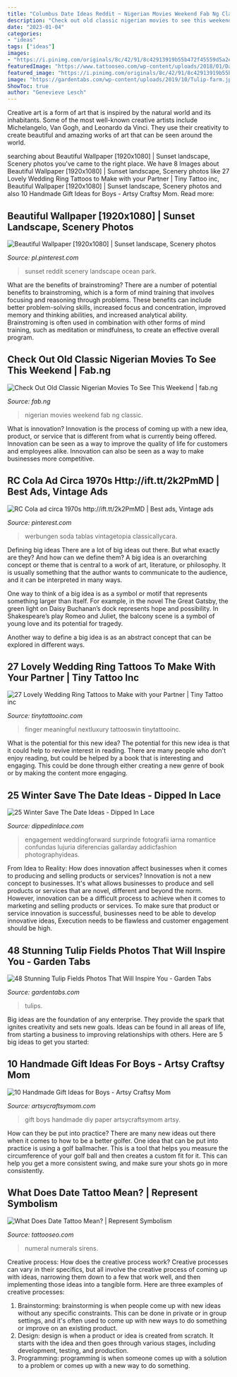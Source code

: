 ```yaml
---
title: "Columbus Date Ideas Reddit ~ Nigerian Movies Weekend Fab Ng Classic"
description: "Check out old classic nigerian movies to see this weekend"
date: "2023-01-04"
categories:
- "ideas"
tags: ["ideas"]
images:
- "https://i.pinimg.com/originals/8c/42/91/8c42913919b55b472f45559d5a2e263c.jpg"
featuredImage: "https://www.tattooseo.com/wp-content/uploads/2018/01/Date-Tattoos-32.jpg"
featured_image: "https://i.pinimg.com/originals/8c/42/91/8c42913919b55b472f45559d5a2e263c.jpg"
image: "https://gardentabs.com/wp-content/uploads/2019/10/Tulip-farm.jpg"
ShowToc: true
author: "Genevieve Lesch"
---
```



Creative art is a form of art that is inspired by the natural world and its inhabitants. Some of the most well-known creative artists include Michelangelo, Van Gogh, and Leonardo da Vinci. They use their creativity to create beautiful and amazing works of art that can be seen around the world.

	

		
searching about Beautiful Wallpaper [1920x1080] | Sunset landscape, Scenery photos you've came to the right place. We have 8 Images about Beautiful Wallpaper [1920x1080] | Sunset landscape, Scenery photos like 27 Lovely Wedding Ring Tattoos to Make with your Partner | Tiny Tattoo inc, Beautiful Wallpaper [1920x1080] | Sunset landscape, Scenery photos and also 10 Handmade Gift Ideas for Boys - Artsy Craftsy Mom. Read more:
		
    
## Beautiful Wallpaper [1920x1080] | Sunset Landscape, Scenery Photos

<img loading=lazy src="https://i.pinimg.com/originals/8c/42/91/8c42913919b55b472f45559d5a2e263c.jpg" onerror="this.onerror=null;this.src='https://tse2.mm.bing.net/th?id=OIP.q53M8GyhnsaTlHxkSvHUtQHaEK&amp;pid=15.1';" alt="Beautiful Wallpaper [1920x1080] | Sunset landscape, Scenery photos">

_Source: pl.pinterest.com_

>sunset reddit scenery landscape ocean park. 

	

What are the benefits of brainstroming?
There are a number of potential benefits to brainstroming, which is a form of mind training that involves focusing and reasoning through problems. These benefits can include better problem-solving skills, increased focus and concentration, improved memory and thinking abilities, and increased analytical ability. Brainstroming is often used in combination with other forms of mind training, such as meditation or mindfulness, to create an effective overall program.

    
## Check Out Old Classic Nigerian Movies To See This Weekend | Fab.ng

<img loading=lazy src="http://www.fab.ng/wp-content/uploads/2019/05/maxresdefault-5.jpg" onerror="this.onerror=null;this.src='https://tse4.mm.bing.net/th?id=OIP.fYBkv0YzOMYSe-YOWtdEkAHaEK&amp;pid=15.1';" alt="Check Out Old Classic Nigerian Movies To See This Weekend | fab.ng">

_Source: fab.ng_

>nigerian movies weekend fab ng classic. 

	

What is innovation?
Innovation is the process of coming up with a new idea, product, or service that is different from what is currently being offered. Innovation can be seen as a way to improve the quality of life for customers and employees alike. Innovation can also be seen as a way to make businesses more competitive.

    
## RC Cola Ad Circa 1970s Http://ift.tt/2k2PmMD | Best Ads, Vintage Ads

<img loading=lazy src="https://i.pinimg.com/736x/74/93/c1/7493c174bbe8db8cac962c37132a0606.jpg" onerror="this.onerror=null;this.src='https://tse3.mm.bing.net/th?id=OIP.-Ehgbp0TtUgP6obk4lrCqAHaJX&amp;pid=15.1';" alt="RC Cola ad circa 1970s http://ift.tt/2k2PmMD | Best ads, Vintage ads">

_Source: pinterest.com_

>werbungen soda tablas vintagetopia classicallycara. 

	

Defining big ideas
There are a lot of big ideas out there. But what exactly are they? And how can we define them?
A big idea is an overarching concept or theme that is central to a work of art, literature, or philosophy. It is usually something that the author wants to communicate to the audience, and it can be interpreted in many ways.

One way to think of a big idea is as a symbol or motif that represents something larger than itself. For example, in the novel The Great Gatsby, the green light on Daisy Buchanan’s dock represents hope and possibility. In Shakespeare’s play Romeo and Juliet, the balcony scene is a symbol of young love and its potential for tragedy.

Another way to define a big idea is as an abstract concept that can be explored in different ways.

    
## 27 Lovely Wedding Ring Tattoos To Make With Your Partner | Tiny Tattoo Inc

<img loading=lazy src="https://tinytattooinc.com/wp-content/uploads/2020/09/husband-and-wife-tattoos-for-marriage-819x1024.jpg" onerror="this.onerror=null;this.src='https://tse4.mm.bing.net/th?id=OIP.dqewcCMeS9dKq-CKyUXSzAHaJQ&amp;pid=15.1';" alt="27 Lovely Wedding Ring Tattoos to Make with your Partner | Tiny Tattoo inc">

_Source: tinytattooinc.com_

>finger meaningful nextluxury tattooswin tinytattooinc. 

	

What is the potential for this new idea?
The potential for this new idea is that it could help to revive interest in reading. There are many people who don't enjoy reading, but could be helped by a book that is interesting and engaging. This could be done through either creating a new genre of book or by making the content more engaging.

    
## 25 Winter Save The Date Ideas - Dipped In Lace

<img loading=lazy src="https://dippedinlace.com/wp-content/uploads/2016/01/25-Winter-Save-The-Date-Ideas-20.jpg" onerror="this.onerror=null;this.src='https://tse2.mm.bing.net/th?id=OIP.M7We2XzRYb6gYTXGUJ-SOgHaLH&amp;pid=15.1';" alt="25 Winter Save The Date Ideas - Dipped In Lace">

_Source: dippedinlace.com_

>engagement weddingforward surprinde fotografii iarna romantice confundas lujuria diferencias gallarday addicfashion photographyideas. 

	

From Idea to Reality: How does innovation affect businesses when it comes to producing and selling products or services?
Innovation is not a new concept to businesses. It's what allows businesses to produce and sell products or services that are novel, different and beyond the norm. However, innovation can be a difficult process to achieve when it comes to marketing and selling products or services. To make sure that product or service innovation is successful, businesses need to be able to develop innovative ideas, Execution needs to be flawless and customer engagement should be high.

    
## 48 Stunning Tulip Fields Photos That Will Inspire You - Garden Tabs

<img loading=lazy src="https://gardentabs.com/wp-content/uploads/2019/10/Tulip-farm.jpg" onerror="this.onerror=null;this.src='https://tse2.mm.bing.net/th?id=OIP.M8UICqxWCi1NgQmPszkxSgHaE8&amp;pid=15.1';" alt="48 Stunning Tulip Fields Photos That Will Inspire You - Garden Tabs">

_Source: gardentabs.com_

>tulips. 

	

Big ideas are the foundation of any enterprise. They provide the spark that ignites creativity and sets new goals. Ideas can be found in all areas of life, from starting a business to improving relationships with others. Here are 5 big ideas to get you started:

    
## 10 Handmade Gift Ideas For Boys - Artsy Craftsy Mom

<img loading=lazy src="https://i2.wp.com/artsycraftsymom.com/content/uploads/2015/08/10-Handmade-Gift-Ideas-for-Boys.jpg?fit=700%2C1000&amp;ssl=1" onerror="this.onerror=null;this.src='https://tse1.mm.bing.net/th?id=OIP.KmdA4qPgDqyIySrcg1gKqQHaKl&amp;pid=15.1';" alt="10 Handmade Gift Ideas for Boys - Artsy Craftsy Mom">

_Source: artsycraftsymom.com_

>gift boys handmade diy paper artsycraftsymom artsy. 

	

How can they be put into practice?
There are many new ideas out there when it comes to how to be a better golfer. One idea that can be put into practice is using a golf ballmacher. This is a tool that helps you measure the circumference of your golf ball and then creates a custom fit for it. This can help you get a more consistent swing, and make sure your shots go in more consistently.

    
## What Does Date Tattoo Mean? | Represent Symbolism

<img loading=lazy src="https://www.tattooseo.com/wp-content/uploads/2018/01/Date-Tattoos-32.jpg" onerror="this.onerror=null;this.src='https://tse4.mm.bing.net/th?id=OIP.PSUrK-vJ6CMVBqTpoEn9CAAAAA&amp;pid=15.1';" alt="What Does Date Tattoo Mean? | Represent Symbolism">

_Source: tattooseo.com_

>numeral numerals sirens. 

	

Creative process: How does the creative process work?
Creative processes can vary in their specifics, but all involve the creative process of coming up with ideas, narrowing them down to a few that work well, and then implementing those ideas into a tangible form. Here are three examples of creative processes: 
1. Brainstorming: brainstorming is when people come up with new ideas without any specific constraints. This can be done in private or in group settings, and it's often used to come up with new ways to do something or improve on an existing product. 
2. Design: design is when a product or idea is created from scratch. It starts with the idea and then goes through various stages, including development, testing, and production. 
3. Programming: programming is when someone comes up with a solution to a problem or comes up with a new way to do something.

